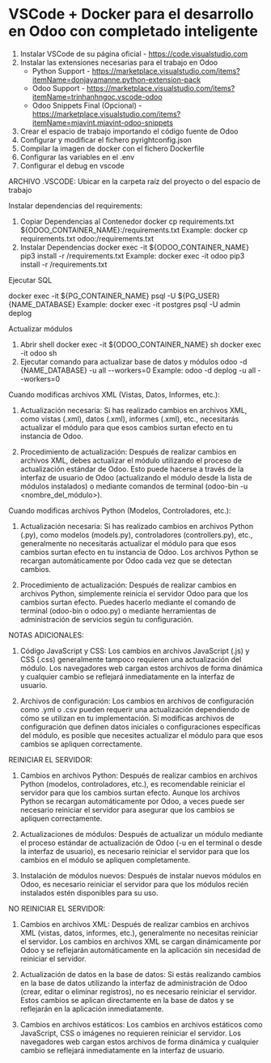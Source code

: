 # VSCode + Docker para el desarrollo en Odoo con completado inteligente

1. Instalar VSCode de su página oficial - <https://code.visualstudio.com>
2. Instalar las extensiones necesarias para el trabajo en Odoo
   - Python Support - <https://marketplace.visualstudio.com/items?itemName=donjayamanne.python-extension-pack>
   - Odoo Support - <https://marketplace.visualstudio.com/items?itemName=trinhanhngoc.vscode-odoo>
   - Odoo Snippets Final (Opcional) - <https://marketplace.visualstudio.com/items?itemName=mjavint.mjavint-odoo-snippets>
3. Crear el espacio de trabajo importando el código fuente de Odoo
4. Configurar y modificar el fichero pyrightconfig.json
5. Compilar la imagen de docker con el fichero Dockerfile
6. Configurar las variables en el .env
7. Configurar el debug en vscode

ARCHIVO .VSCODE: Ubicar en la carpeta raíz del proyecto o del espacio de trabajo

Instalar dependencias del requirements:

1. Copiar Dependencias al Contenedor
   docker cp requirements.txt ${ODOO_CONTAINER_NAME}:/requirements.txt
   Example: docker cp requirements.txt odoo:/requirements.txt
2. Instalar Dependencias
   docker exec -it ${ODOO_CONTAINER_NAME} pip3 install -r /requirements.txt
   Example: docker exec -it odoo pip3 install -r /requirements.txt

Ejecutar SQL 

   docker exec -it ${PG_CONTAINER_NAME} psql -U ${PG_USER} {NAME_DATABASE}
   Example: docker exec -it postgres psql -U admin deplog

Actualizar módulos

1. Abrir shell 
   docker exec -it ${ODOO_CONTAINER_NAME} sh
   docker exec -it odoo sh
2. Ejecutar comando para actualizar base de datos y módulos
   odoo -d {NAME_DATABASE} -u all --workers=0
   Example: odoo -d deplog -u all --workers=0




Cuando modificas archivos XML (Vistas, Datos, Informes, etc.):

1. Actualización necesaria: Si has realizado cambios en archivos XML, como vistas (.xml), datos (.xml), informes (.xml), etc., necesitarás actualizar el módulo para que esos cambios surtan efecto en tu instancia de Odoo.

2. Procedimiento de actualización: Después de realizar cambios en archivos XML, debes actualizar el módulo utilizando el proceso de actualización estándar de Odoo. Esto puede hacerse a través de la interfaz de usuario de Odoo (actualizando el módulo desde la lista de módulos instalados) o mediante comandos de terminal (odoo-bin -u <nombre_del_módulo>).

Cuando modificas archivos Python (Modelos, Controladores, etc.):

1. Actualización necesaria: Si has realizado cambios en archivos Python (.py), como modelos (models.py), controladores (controllers.py), etc., generalmente no necesitarás actualizar el módulo para que esos cambios surtan efecto en tu instancia de Odoo. Los archivos Python se recargan automáticamente por Odoo cada vez que se detectan cambios.

2. Procedimiento de actualización: Después de realizar cambios en archivos Python, simplemente reinicia el servidor Odoo para que los cambios surtan efecto. Puedes hacerlo mediante el comando de terminal (odoo-bin o odoo.py) o mediante herramientas de administración de servicios según tu configuración.

NOTAS ADICIONALES:

1. Código JavaScript y CSS: Los cambios en archivos JavaScript (.js) y CSS (.css) generalmente tampoco requieren una actualización del módulo. Los navegadores web cargan estos archivos de forma dinámica y cualquier cambio se reflejará inmediatamente en la interfaz de usuario.

2. Archivos de configuración: Los cambios en archivos de configuración como .yml o .csv pueden requerir una actualización dependiendo de cómo se utilizan en tu implementación. Si modificas archivos de configuración que definen datos iniciales o configuraciones específicas del módulo, es posible que necesites actualizar el módulo para que esos cambios se apliquen correctamente.


REINICIAR EL SERVIDOR:

1. Cambios en archivos Python: Después de realizar cambios en archivos Python (modelos, controladores, etc.), es recomendable reiniciar el servidor para que los cambios surtan efecto. Aunque los archivos Python se recargan automáticamente por Odoo, a veces puede ser necesario reiniciar el servidor para asegurar que los cambios se apliquen correctamente.

2. Actualizaciones de módulos: Después de actualizar un módulo mediante el proceso estándar de actualización de Odoo (-u en el terminal o desde la interfaz de usuario), es necesario reiniciar el servidor para que los cambios en el módulo se apliquen completamente.

3. Instalación de módulos nuevos: Después de instalar nuevos módulos en Odoo, es necesario reiniciar el servidor para que los módulos recién instalados estén disponibles para su uso.

NO REINICIAR EL SERVIDOR:

1. Cambios en archivos XML: Después de realizar cambios en archivos XML (vistas, datos, informes, etc.), generalmente no necesitas reiniciar el servidor. Los cambios en archivos XML se cargan dinámicamente por Odoo y se reflejarán automáticamente en la aplicación sin necesidad de reiniciar el servidor.

2. Actualización de datos en la base de datos: Si estás realizando cambios en la base de datos utilizando la interfaz de administración de Odoo (crear, editar o eliminar registros), no es necesario reiniciar el servidor. Estos cambios se aplican directamente en la base de datos y se reflejarán en la aplicación inmediatamente.

3. Cambios en archivos estáticos: Los cambios en archivos estáticos como JavaScript, CSS o imágenes no requieren reiniciar el servidor. Los navegadores web cargan estos archivos de forma dinámica y cualquier cambio se reflejará inmediatamente en la interfaz de usuario.




